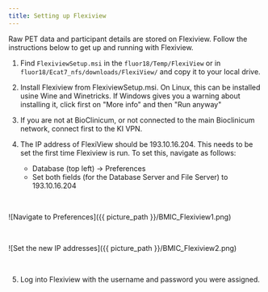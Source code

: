 ```yaml
---
title: Setting up Flexiview
---
```



Raw PET data and participant details are stored on Flexiview. Follow the instructions below to get up and running with Flexiview.

1. Find `FlexiviewSetup.msi` in the  `fluor18/Temp/FlexiView` or in `fluor18/Ecat7_nfs/downloads/FlexiView/` and copy it to your local drive.

2. Install Flexiview from FlexiviewSetup.msi.  On Linux, this can be installed usine Wine and Winetricks. If Windows gives you a warning about installing it, click first on "More info" and then "Run anyway"
  
3. If you are not at BioClinicum, or not connected to the main Bioclinicum network, connect first to the KI VPN.

4. The IP address of FlexiView should be 193.10.16.204. This needs to be set the first time Flexiview is run.  To set this, navigate as follows:
   * Database (top left) -> Preferences
   * Set both fields (for the Database Server and File Server) to 193.10.16.204
  
  <br>
  
  ![Navigate to Preferences]({{ picture_path }}/BMIC_Flexiview1.png)
  
  <br>
  
  ![Set the new IP addresses]({{ picture_path }}/BMIC_Flexiview2.png)
  
  <br>
  
5. Log into Flexiview with the username and password you were assigned.
